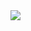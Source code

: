<a href="https://github.com/bunjor">
  <img align="center" src="https://github-readme-stats.vercel.app/api?username=bunjor&show_icons=true&theme=highcontrast" />
</a>

